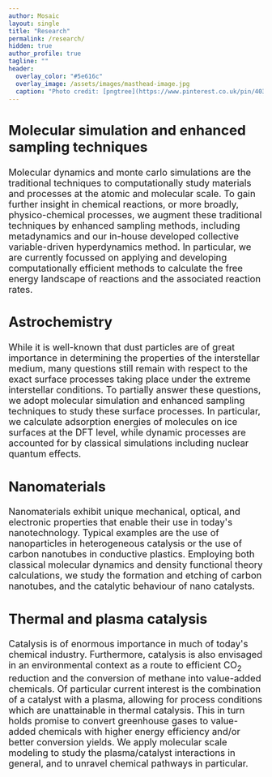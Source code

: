 ```yaml
---
author: Mosaic
layout: single
title: "Research"
permalink: /research/
hidden: true
author_profile: true
tagline: ""
header:
  overlay_color: "#5e616c"
  overlay_image: /assets/images/masthead-image.jpg
  caption: "Photo credit: [pngtree](https://www.pinterest.co.uk/pin/403283341624204549/)"
---
```


<html>
<head>
<style>
div.a {
  font-size: 15px;
}
div.b {
  font-size: large;
}
div.c {
  font-size: 150%;
}
</style>
</head>
<body>

<div class="b">
  <h2>Molecular simulation and enhanced sampling techniques</h2>
Molecular dynamics and monte carlo simulations are the traditional techniques to computationally study materials and processes at the atomic and molecular scale. To gain further insight in chemical reactions, or more broadly, physico-chemical processes, we augment these traditional techniques by enhanced sampling methods, including metadynamics and our in-house developed collective variable-driven hyperdynamics method. In particular, we are currently focussed on applying and developing computationally efficient methods to calculate the free energy landscape of reactions and the associated reaction rates.<br>

  <h2>Astrochemistry</h2>
While it is well-known that dust particles are of great importance in determining the properties of the interstellar medium, many questions still remain with respect to the exact surface processes taking place under the extreme interstellar conditions. To partially answer these questions, we adopt molecular simulation and enhanced sampling techniques to study these surface processes. In particular, we calculate adsorption energies of molecules on ice surfaces at the DFT level, while dynamic processes are accounted for by classical simulations including nuclear quantum effects.<br>

  <h2>Nanomaterials</h2>
Nanomaterials exhibit unique mechanical, optical, and electronic properties that enable their use in today's nanotechnology. Typical examples are the use of nanoparticles in heterogeneous catalysis or the use of carbon nanotubes in conductive plastics. Employing both classical molecular dynamics and density functional theory calculations, we study the formation and etching of carbon nanotubes, and the catalytic behaviour of nano catalysts.
<br>

  <h2>Thermal and plasma catalysis</h2>
Catalysis is of enormous importance in much of today's chemical industry. Furthermore, catalysis is also envisaged in an environmental context as a route to efficient CO<sub>2</sub> reduction and the conversion of methane into value-added chemicals. Of particular current interest is the combination of a catalyst with a plasma, allowing for process conditions which are unattainable in thermal catalysis. This in turn holds promise to convert greenhouse gases to value-added chemicals with higher energy efficiency and/or better conversion yields. We apply molecular scale modeling to study the plasma/catalyst interactions in general, and to unravel chemical pathways in particular.
<br>

</div>
